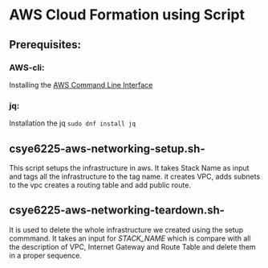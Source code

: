 # AWS Cloud Formation using Script
## Prerequisites:
### AWS-cli:
Installing the [AWS Command Line Interface](https://docs.aws.amazon.com/cli/latest/userguide/installing.html)
### jq:
Installation the jq 
`sudo dnf install jq`

## csye6225-aws-networking-setup.sh-
This script setups the infrastructure in aws. It takes Stack Name as input and tags all the infrastructure to the tag name. it creates VPC, adds subnets to the vpc creates a routing table and add public route.

## csye6225-aws-networking-teardown.sh-
It is used to delete the whole infrastructure we created using the setup commmand. It takes an input for *STACK_NAME* which is compare with all the description of VPC, Internet Gateway and Route Table and delete them in a proper sequence.
